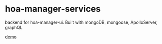 # hoa-manager-services
backend for hoa-manager-ui. Built with mongoDB, mongoose, ApolloServer, graphQL


[demo](https://ajbertra91.github.io/hoa-manager-ui/public/index.html)
